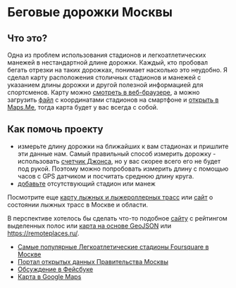 # Беговые дорожки Москвы

## Что это?

Одна из проблем использования стадионов и легкоатлетических манежей в нестандартной длине
дорожки. Каждый, кто пробовал бегать отрезки на таких дорожках, понимает
насколько это неудобно. Я сделал карту расположения столичных стадионов и
манежей с указанием длины дорожки и другой полезной информацией для
спортсменов. Карту можно [смотреть в веб-браузере](https://bronevichok.ru/runmap.html), а можно загрузить [файл](http://bronevichok.ru/runmap.kml)
с координатами стадионов на смартфоне и [открыть в Maps.Me](https://support.maps.me/hc/ru/articles/207895029-%D0%9A%D0%B0%D0%BA-%D0%B8%D0%BC%D0%BF%D0%BE%D1%80%D1%82%D0%B8%D1%80%D0%BE%D0%B2%D0%B0%D1%82%D1%8C-%D0%B7%D0%B0%D0%BA%D0%BB%D0%B0%D0%B4%D0%BA%D0%B8-), тогда карта будет у вас всегда с собой.

## Как помочь проекту

- измерьте длину дорожки на ближайших к вам стадионах и пришлите эти данные нам.
  Самый правильный способ измерить дорожку - использовать [счетчик
Джонса](http://base.probeg.org/measurement/), но у вас скорее всего его не
будет под рукой. Поэтому можно попробовать измерить длину с помощью часов c GPS датчиком и
посчитать среднюю длину круга.
- [добавьте](https://data.mos.ru/opendata/7708040885-begovye-dorojki/row/410002379?pageNumber=4&versionNumber=5&releaseNumber=3#) отсутствующий стадион или манеж

Посмотрите еще [карту лыжных и лыжероллерных трасс](https://mosskis.ru/) или [сайт](https://sneg.today/) о состоянии лыжных трасс в Москве и области.

В перспективе хотелось бы сделать что-то подобное [сайту](http://buslanes.ru/) с рейтингом выделенных полос или [карта на основе GeoJSON](http://umap.openstreetmap.fr/fr/map/openbsd-developers-map_89555#3/16.47/14.94) или https://remoteplaces.ru/.

- [Самые популярные Легкоатлетические стадионы Foursquare в Москве](http://www.4sqstat.ru/moscow?category_id=4bf58dd8d48988d187941735)
- [Портал открытых данных Правительства Москвы](https://data.mos.ru/opendata/7708040885-begovye-dorojki/row/410002379?pageNumber=4&versionNumber=5&releaseNumber=3)
- [Обсуждение в Фейсбуке](https://www.facebook.com/hashtag/%D0%BD%D0%B5%D0%BC%D0%BE%D1%81%D0%BA%D0%B2%D0%B8%D1%87%D0%BE%D0%BC%D0%B5%D0%B4%D0%B8%D0%BD%D1%8B%D0%BC?source=feed_text&story_id=1686706214674576)
- [Карта в Google Maps](https://www.google.com/maps/d/edit?hl=ru&mid=1RNGYFeP2Xo-46SHhG0UIx7CpQDY&ll=55.93796478685491%2C37.363943584374965&z=11)
